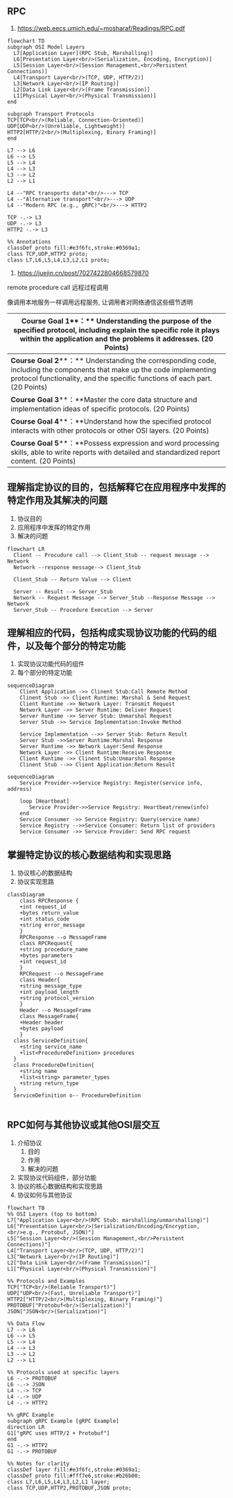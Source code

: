 ## RPC

1. https://web.eecs.umich.edu/~mosharaf/Readings/RPC.pdf

```mermaid
flowchart TD
subgraph OSI Model Layers
  L7[Application Layer](RPC Stub, Marshalling)]
  L6[Presentation Layer<br/>(Serialization, Encoding, Encryption)]
  L5[Session Layer<br/>(Session Management,<br/>Persistent Connections)]
  L4[Transport Layer<br/>(TCP, UDP, HTTP/2)]
  L3[Network Layer<br/>(IP Routing)]
  L2[Data Link Layer<br/>(Frame Transmission)]
  L1[Physical Layer<br/>(Physical Transmission)]
end

subgraph Transport Protocols
TCP[TCP<br/>(Reliable, Connection-Oriented)]
UDP[UDP<br/>(Unreliable, Lightweight)]
HTTP2[HTTP/2<br/>(Multiplexing, Binary Framing)]
end

L7 --> L6
L6 --> L5
L5 --> L4
L4 --> L3
L3 --> L2
L2 --> L1

L4 --"RPC transports data"<br/>---> TCP
L4 --"Alternative transport"<br/>---> UDP
L4 --"Modern RPC (e.g., gRPC)"<br/>---> HTTP2

TCP -.-> L3
UDP -.-> L3
HTTP2 -.-> L3

%% Annotations
classDef proto fill:#e3f6fc,stroke:#0369a1;
class TCP,UDP,HTTP2 proto;
class L7,L6,L5,L4,L3,L2,L1 proto;
```



1. https://juejin.cn/post/7027422804668579870

remote procedure call 远程过程调用

像调用本地服务一样调用远程服务, 让调用者对网络通信这些细节透明



| **Course Goal 1****：** Understanding the purpose of the specified  protocol, including explain the specific role it plays within the application  and the problems it addresses. (20 Points) |
| ------------------------------------------------------------ |
| **Course  Goal 2****：** Understanding the corresponding code, including  the components that make up the code implementing protocol functionality, and  the specific functions of each part. (20 Points) |
| **Course  Goal 3****：**Master  the core data structure and implementation ideas of specific protocols. (20  Points) |
| **Course  Goal 4****：**Understand how the specified protocol  interacts with other protocols or other OSI layers. (20 Points) |
| **Course  Goal 5****：**Possess expression and word processing skills, able  to write reports with detailed and standardized report content. (20 Points) |

## 理解指定协议的目的，包括解释它在应用程序中发挥的特定作用及其解决的问题

1. 协议目的
2. 应用程序中发挥的特定作用
3. 解决的问题

```mermaid
flowchart LR
  Client -- Procudure call --> Client_Stub -- request message --> Network
  Network --response message--> Client_Stub
  
  Client_Stub -- Return Value --> Client

  Server -- Result --> Server_Stub 
  Network -- Request Message --> Server_Stub --Response Message --> Network
  Server_Stub -- Procedure Execution --> Server
```



## 理解相应的代码，包括构成实现协议功能的代码的组件，以及每个部分的特定功能



1. 实现协议功能代码的组件
2. 每个部分的特定功能



```mermaid
sequenceDiagram
	Client Application ->> Clinent Stub:Call Remote Method
	Clinent Stub ->> Client Runtime: Marshal & Send Request
	Client Runtime ->> Network Layer: Transmit Request
	Network Layer ->> Server Runtime: Deliver Request
	Server Runtime ->> Server Stub: Unmarshal Request
	Server Stub ->> Service Implementation:Invoke Method
	
	Service Implementation -->> Server Stub: Return Result
	Server Stub ->>Server Runtime:Marshal Response
	Server Runtime ->> Network Layer:Send Response
	Network Layer ->> Client Runtime:Receive Response
	Client Runtime ->> Clinent Stub:Unmarshal Response
	Clinent Stub -->> Client Application:Return Result
```



```mermaid
sequenceDiagram
    Service Provider->>Service Registry: Register(service info, address)

    loop [Heartbeat]
       Service Provider->>Service Registry: Heartbeat/renew(info)
    end
    Service Consumer ->> Service Registry: Query(service name)
    Service Registry -->>Service Consumer: Return list of providers
    Service Consumer ->> Service Provider: Send RPC request

```





## 掌握特定协议的核心数据结构和实现思路

1. 协议核心的数据结构
2. 协议实现思路

```mermaid
classDiagram
	class RPCResponse {
    +int request_id
    +bytes return_value
    +int status_code
    +string error_message
	}
	RPCResponse --o MessageFrame
	class RPCRequest{
    +string procedure_name
    +bytes parameters
    +int request_id
	}
	RPCRequest --o MessageFrame
	class Header{
    +string message_type
    +int payload_length
    +string protocol_version
	}
	Header --o MessageFrame
	class MessageFrame{
    +Header header
    +bytes payload
	}
  class ServiceDefinition{
    +string service_name
    +list<ProcedureDefinition> procedures
  }
  class ProcedureDefinition{
    +string name
    +list<string> parameter_types
    +string return_type
  }
  ServiceDefinition o-- ProcedureDefinition


```



## RPC如何与其他协议或其他OSI层交互



1. 介绍协议
    1. 目的
    2. 作用
    3. 解决的问题
2. 实现协议代码组件，部分功能
3. 协议的核心数据结构和实现思路
4. 协议如何与其他协议

```mermaid
flowchart TB
%% OSI Layers (top to bottom)
L7["Application Layer<br/>(RPC Stub: marshalling/unmarshalling)"]
L6["Presentation Layer<br/>(Serialization/Encoding/Encryption,<br/>e.g., Protobuf, JSON)"]
L5["Session Layer<br/>(Session Management,<br/>Persistent Connections)"]
L4["Transport Layer<br/>(TCP, UDP, HTTP/2)"]
L3["Network Layer<br/>(IP Routing)"]
L2["Data Link Layer<br/>(Frame Transmission)"]
L1["Physical Layer<br/>(Physical Transmission)"]

%% Protocols and Examples
TCP["TCP<br/>(Reliable Transport)"]
UDP["UDP<br/>(Fast, Unreliable Transport)"]
HTTP2["HTTP/2<br/>(Multiplexing, Binary Framing)"]
PROTOBUF["Protobuf<br/>(Serialization)"]
JSON["JSON<br/>(Serialization)"]

%% Data Flow
L7 --> L6
L6 --> L5
L5 --> L4
L4 --> L3
L3 --> L2
L2 --> L1

%% Protocols used at specific layers
L6 -.-> PROTOBUF
L6 -.-> JSON
L4 -.-> TCP
L4 -.-> UDP
L4 -.-> HTTP2

%% gRPC Example
subgraph gRPC Example [gRPC Example]
direction LR
G1["gRPC uses HTTP/2 + Protobuf"]
end
G1 -.-> HTTP2
G1 -.-> PROTOBUF

%% Notes for clarity
classDef layer fill:#e3f6fc,stroke:#0369a1;
classDef proto fill:#fff7e6,stroke:#b26b00;
class L7,L6,L5,L4,L3,L2,L1 layer;
class TCP,UDP,HTTP2,PROTOBUF,JSON proto;
```
